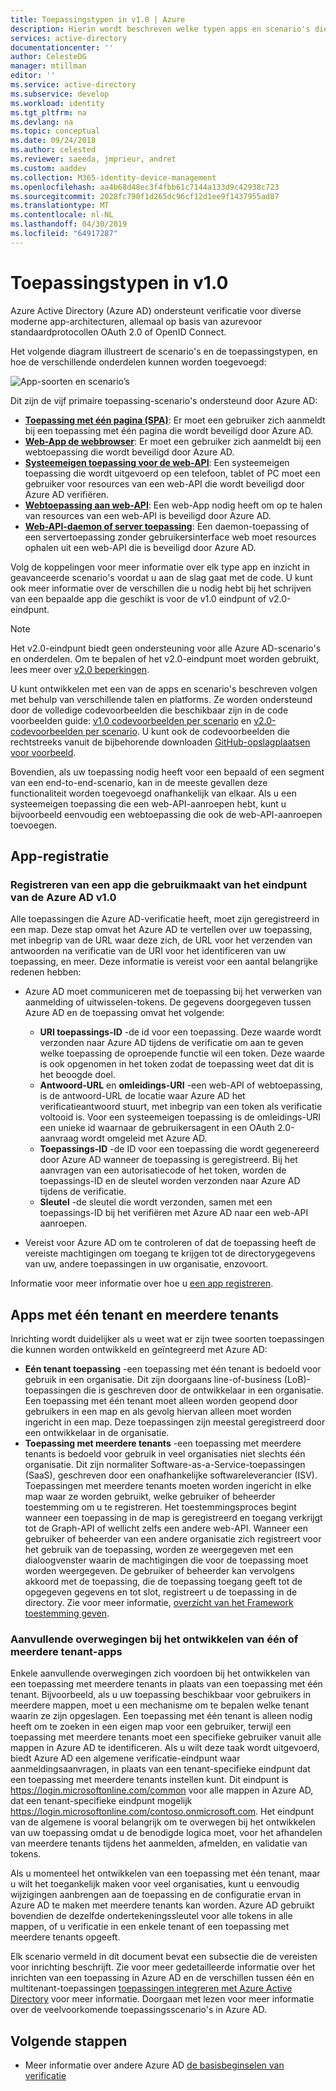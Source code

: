 ```yaml
---
title: Toepassingstypen in v1.0 | Azure
description: Hierin wordt beschreven welke typen apps en scenario's die worden ondersteund door de Azure Active Directory v2.0-eindpunt.
services: active-directory
documentationcenter: ''
author: CelesteDG
manager: mtillman
editor: ''
ms.service: active-directory
ms.subservice: develop
ms.workload: identity
ms.tgt_pltfrm: na
ms.devlang: na
ms.topic: conceptual
ms.date: 09/24/2018
ms.author: celested
ms.reviewer: saeeda, jmprieur, andret
ms.custom: aaddev
ms.collection: M365-identity-device-management
ms.openlocfilehash: aa4b68d48ec3f4fbb61c7144a133d9c42938c723
ms.sourcegitcommit: 2028fc790f1d265dc96cf12d1ee9f1437955ad87
ms.translationtype: MT
ms.contentlocale: nl-NL
ms.lasthandoff: 04/30/2019
ms.locfileid: "64917287"
---
```

# <a name="application-types-in-v10"></a>Toepassingstypen in v1.0

Azure Active Directory (Azure AD) ondersteunt verificatie voor diverse moderne app-architecturen, allemaal op basis van azurevoor standaardprotocollen OAuth 2.0 of OpenID Connect.

Het volgende diagram illustreert de scenario's en de toepassingstypen, en hoe de verschillende onderdelen kunnen worden toegevoegd:

![App-soorten en scenario’s](./media/authentication-scenarios/application_types_and_scenarios.png)

Dit zijn de vijf primaire toepassing-scenario's ondersteund door Azure AD:

- **[Toepassing met één pagina (SPA)](single-page-application.md)**: Er moet een gebruiker zich aanmeldt bij een toepassing met één pagina die wordt beveiligd door Azure AD.
- **[Web-App de webbrowser](web-app.md)**: Er moet een gebruiker zich aanmeldt bij een webtoepassing die wordt beveiligd door Azure AD.
- **[Systeemeigen toepassing voor de web-API](native-app.md)**: Een systeemeigen toepassing die wordt uitgevoerd op een telefoon, tablet of PC moet een gebruiker voor resources van een web-API die wordt beveiligd door Azure AD verifiëren.
- **[Webtoepassing aan web-API](web-api.md)**: Een web-App nodig heeft om op te halen van resources van een web-API is beveiligd door Azure AD.
- **[Web-API-daemon of server toepassing](service-to-service.md)**: Een daemon-toepassing of een servertoepassing zonder gebruikersinterface web moet resources ophalen uit een web-API die is beveiligd door Azure AD.

Volg de koppelingen voor meer informatie over elk type app en inzicht in geavanceerde scenario's voordat u aan de slag gaat met de code. U kunt ook meer informatie over de verschillen die u nodig hebt bij het schrijven van een bepaalde app die geschikt is voor de v1.0 eindpunt of v2.0-eindpunt.

> [!NOTE]
> Het v2.0-eindpunt biedt geen ondersteuning voor alle Azure AD-scenario's en onderdelen. Om te bepalen of het v2.0-eindpunt moet worden gebruikt, lees meer over [v2.0 beperkingen](active-directory-v2-limitations.md).

U kunt ontwikkelen met een van de apps en scenario's beschreven volgen met behulp van verschillende talen en platforms. Ze worden ondersteund door de volledige codevoorbeelden die beschikbaar zijn in de code voorbeelden guide: [v1.0 codevoorbeelden per scenario](sample-v1-code.md) en [v2.0-codevoorbeelden per scenario](sample-v2-code.md). U kunt ook de codevoorbeelden die rechtstreeks vanuit de bijbehorende downloaden [GitHub-opslagplaatsen voor voorbeeld](https://github.com/Azure-Samples?q=active-directory).

Bovendien, als uw toepassing nodig heeft voor een bepaald of een segment van een end-to-end-scenario, kan in de meeste gevallen deze functionaliteit worden toegevoegd onafhankelijk van elkaar. Als u een systeemeigen toepassing die een web-API-aanroepen hebt, kunt u bijvoorbeeld eenvoudig een webtoepassing die ook de web-API-aanroepen toevoegen.

## <a name="app-registration"></a>App-registratie

### <a name="registering-an-app-that-uses-the-azure-ad-v10-endpoint"></a>Registreren van een app die gebruikmaakt van het eindpunt van de Azure AD v1.0

Alle toepassingen die Azure AD-verificatie heeft, moet zijn geregistreerd in een map. Deze stap omvat het Azure AD te vertellen over uw toepassing, met inbegrip van de URL waar deze zich, de URL voor het verzenden van antwoorden na verificatie van de URI voor het identificeren van uw toepassing, en meer. Deze informatie is vereist voor een aantal belangrijke redenen hebben:

* Azure AD moet communiceren met de toepassing bij het verwerken van aanmelding of uitwisselen-tokens. De gegevens doorgegeven tussen Azure AD en de toepassing omvat het volgende:
  
  * **URI toepassings-ID** -de id voor een toepassing. Deze waarde wordt verzonden naar Azure AD tijdens de verificatie om aan te geven welke toepassing de oproepende functie wil een token. Deze waarde is ook opgenomen in het token zodat de toepassing weet dat dit is het beoogde doel.
  * **Antwoord-URL** en **omleidings-URI** -een web-API of webtoepassing, is de antwoord-URL de locatie waar Azure AD het verificatieantwoord stuurt, met inbegrip van een token als verificatie voltooid is. Voor een systeemeigen toepassing is de omleidings-URI een unieke id waarnaar de gebruikersagent in een OAuth 2.0-aanvraag wordt omgeleid met Azure AD.
  * **Toepassings-ID** -de ID voor een toepassing die wordt gegenereerd door Azure AD wanneer de toepassing is geregistreerd. Bij het aanvragen van een autorisatiecode of het token, worden de toepassings-ID en de sleutel worden verzonden naar Azure AD tijdens de verificatie.
  * **Sleutel** -de sleutel die wordt verzonden, samen met een toepassings-ID bij het verifiëren met Azure AD naar een web-API aanroepen.
* Vereist voor Azure AD om te controleren of dat de toepassing heeft de vereiste machtigingen om toegang te krijgen tot de directorygegevens van uw, andere toepassingen in uw organisatie, enzovoort.

Informatie voor meer informatie over hoe u [een app registreren](quickstart-register-app.md).

## <a name="single-tenant-and-multi-tenant-apps"></a>Apps met één tenant en meerdere tenants

Inrichting wordt duidelijker als u weet wat er zijn twee soorten toepassingen die kunnen worden ontwikkeld en geïntegreerd met Azure AD:

* **Eén tenant toepassing** -een toepassing met één tenant is bedoeld voor gebruik in een organisatie. Dit zijn doorgaans line-of-business (LoB)-toepassingen die is geschreven door de ontwikkelaar in een organisatie. Een toepassing met één tenant moet alleen worden geopend door gebruikers in een map en als gevolg hiervan alleen moet worden ingericht in een map. Deze toepassingen zijn meestal geregistreerd door een ontwikkelaar in de organisatie.
* **Toepassing met meerdere tenants** -een toepassing met meerdere tenants is bedoeld voor gebruik in veel organisaties niet slechts één organisatie. Dit zijn normaliter Software-as-a-Service-toepassingen (SaaS), geschreven door een onafhankelijke softwareleverancier (ISV). Toepassingen met meerdere tenants moeten worden ingericht in elke map waar ze worden gebruikt, welke gebruiker of beheerder toestemming om u te registreren. Het toestemmingsproces begint wanneer een toepassing in de map is geregistreerd en toegang verkrijgt tot de Graph-API of wellicht zelfs een andere web-API. Wanneer een gebruiker of beheerder van een andere organisatie zich registreert voor het gebruik van de toepassing, worden ze weergegeven met een dialoogvenster waarin de machtigingen die voor de toepassing moet worden weergegeven. De gebruiker of beheerder kan vervolgens akkoord met de toepassing, die de toepassing toegang geeft tot de opgegeven gegevens en tot slot, registreert u de toepassing in de directory. Zie voor meer informatie, [overzicht van het Framework toestemming geven](consent-framework.md).

### <a name="additional-considerations-when-developing-single-tenant-or-multi-tenant-apps"></a>Aanvullende overwegingen bij het ontwikkelen van één of meerdere tenant-apps

Enkele aanvullende overwegingen zich voordoen bij het ontwikkelen van een toepassing met meerdere tenants in plaats van een toepassing met één tenant. Bijvoorbeeld, als u uw toepassing beschikbaar voor gebruikers in meerdere mappen, moet u een mechanisme om te bepalen welke tenant waarin ze zijn opgeslagen. Een toepassing met één tenant is alleen nodig heeft om te zoeken in een eigen map voor een gebruiker, terwijl een toepassing met meerdere tenants moet een specifieke gebruiker vanuit alle mappen in Azure AD te identificeren. Als u wilt deze taak wordt uitgevoerd, biedt Azure AD een algemene verificatie-eindpunt waar aanmeldingsaanvragen, in plaats van een tenant-specifieke eindpunt dat een toepassing met meerdere tenants instellen kunt. Dit eindpunt is https://login.microsoftonline.com/common voor alle mappen in Azure AD, dat een tenant-specifieke eindpunt mogelijk https://login.microsoftonline.com/contoso.onmicrosoft.com. Het eindpunt van de algemene is vooral belangrijk om te overwegen bij het ontwikkelen van uw toepassing omdat u de benodigde logica moet, voor het afhandelen van meerdere tenants tijdens het aanmelden, afmelden, en validatie van tokens.

Als u momenteel het ontwikkelen van een toepassing met één tenant, maar u wilt het toegankelijk maken voor veel organisaties, kunt u eenvoudig wijzigingen aanbrengen aan de toepassing en de configuratie ervan in Azure AD te maken met meerdere tenants kan worden. Azure AD gebruikt bovendien de dezelfde ondertekeningssleutel voor alle tokens in alle mappen, of u verificatie in een enkele tenant of een toepassing met meerdere tenants opgeeft.

Elk scenario vermeld in dit document bevat een subsectie die de vereisten voor inrichting beschrijft. Zie voor meer gedetailleerde informatie over het inrichten van een toepassing in Azure AD en de verschillen tussen één en multitenant-toepassingen [toepassingen integreren met Azure Active Directory](quickstart-v1-integrate-apps-with-azure-ad.md) voor meer informatie. Doorgaan met lezen voor meer informatie over de veelvoorkomende toepassingsscenario's in Azure AD.

## <a name="next-steps"></a>Volgende stappen

- Meer informatie over andere Azure AD [de basisbeginselen van verificatie](authentication-scenarios.md)
